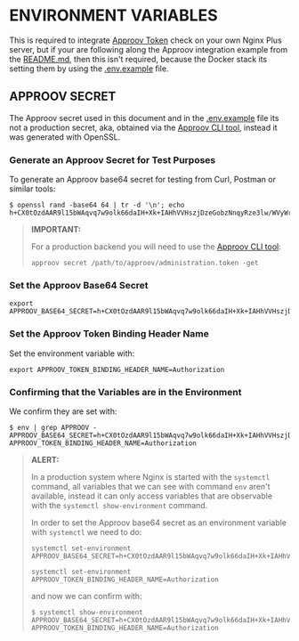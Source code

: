 # ENVIRONMENT VARIABLES

This is required to integrate [Approov Token](https://www.approov.io/docs/v2.1/approov-usage-documentation/#approov-tokens) check on your own Nginx Plus server, but if your are following along the Approov integration example from the [README.md](/README.md), then this isn't required, because the Docker stack its setting them by using the [.env.example](/.env.example) file.


## APPROOV SECRET

The Approov secret used in this document and in the [.env.example](/.env.example) file its not a production secret, aka, obtained via the [Approov CLI tool](https://www.approov.io/docs/v2.1/approov-cli-tool-reference/#secret-command), instead it was generated with OpenSSL.

### Generate an Approov Secret for Test Purposes

To generate an Approov base64 secret for testing from Curl, Postman or similar tools:

```
$ openssl rand -base64 64 | tr -d '\n'; echo
h+CX0tOzdAAR9l15bWAqvq7w9olk66daIH+Xk+IAHhVVHszjDzeGobzNnqyRze3lw/WVyWrc2gZfh3XXfBOmww==
```

> **IMPORTANT:**
>
>For a production backend you will need to use the [Approov CLI tool](https://www.approov.io/docs/v2.1/approov-cli-tool-reference/#secret-command):
>
>```
>approov secret /path/to/approov/administration.token -get
>```

### Set the Approov Base64 Secret

```
export APPROOV_BASE64_SECRET=h+CX0tOzdAAR9l15bWAqvq7w9olk66daIH+Xk+IAHhVVHszjDzeGobzNnqyRze3lw/WVyWrc2gZfh3XXfBOmww==
```

### Set the Approov Token Binding Header Name

Set the environment variable with:

```
export APPROOV_TOKEN_BINDING_HEADER_NAME=Authorization
```

### Confirming that the Variables are in the Environment

We confirm they are set with:

```
$ env | grep APPROOV -
APPROOV_BASE64_SECRET=h+CX0tOzdAAR9l15bWAqvq7w9olk66daIH+Xk+IAHhVVHszjDzeGobzNnqyRze3lw/WVyWrc2gZfh3XXfBOmww==
APPROOV_TOKEN_BINDING_HEADER_NAME=Authorization
```

> **ALERT:**
>
> In a production system where Nginx is started with the `systemctl` command, all variables that we can see with command `env` aren't available, instead it can only access variables that are observable with the `systemctl show-environment` command.
>
>In order to set the Approov base64 secret as an environment variable with `systemctl` we need to do:
>
>```
>systemctl set-environment APPROOV_BASE64_SECRET=h+CX0tOzdAAR9l15bWAqvq7w9olk66daIH+Xk+IAHhVVHszjDzeGobzNnqyRze3lw/WVyWrc2gZfh3XXfBOmww==
>```
>
>```
>systemctl set-environment APPROOV_TOKEN_BINDING_HEADER_NAME=Authorization
>```
>
>and now we can confirm with:
>
>```
>$ systemctl show-environment
>APPROOV_BASE64_SECRET=h+CX0tOzdAAR9l15bWAqvq7w9olk66daIH+Xk+IAHhVVHszjDzeGobzNnqyRze3lw/WVyWrc2gZfh3XXfBOmww==
>APPROOV_TOKEN_BINDING_HEADER_NAME=Authorization
>```
